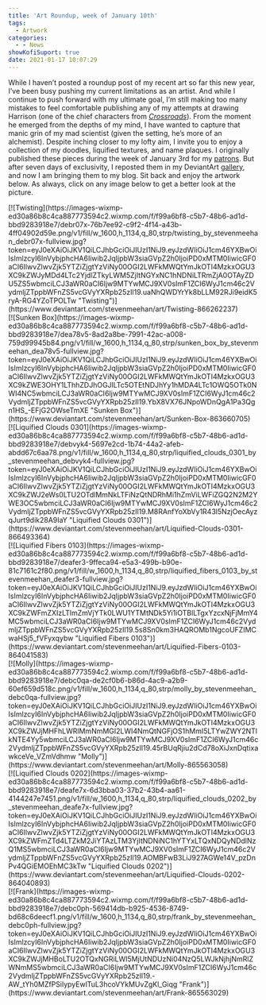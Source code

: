 ```yaml
---
title: 'Art Roundup, week of January 10th'
tags:
  - Artwork
categories:
  - - News
showKofiSuport: true
date: 2021-01-17 10:07:29
---
```


While I haven’t posted a roundup post of my recent art so far this new year, I’ve been busy pushing my current limitations as an artist. And while I continue to push forward with my ultimate goal, I’m still making too many mistakes to feel comfortable publishing any of my attempts at drawing Harrison (one of the chief characters from [*Crossroads*](https://www.wattpad.com/story/194767651-harrison-sylvia-crossroads)). From the moment he emerged from the depths of my mind, I have wanted to capture that manic grin of my mad scientist (given the setting, he’s more of an alchemist). Despite inching closer to my lofty aim, I invite you to enjoy a collection of my doodles, liquified textures, and name plaques. I originally published these pieces during the week of January 3rd for my [patrons](https://www.patreon.com/stevenpmeehan). But after seven days of exclusivity, I reposted them in my DeviantArt [gallery](https://www.deviantart.com/stevenmeehan/gallery/all), and now I am bringing them to my blog. Sit back and enjoy the artwork below. As always, click on any image below to get a better look at the picture.<!-- more -->

<div class="center">[![Twisting](https://images-wixmp-ed30a86b8c4ca887773594c2.wixmp.com/f/f99a6bf8-c5b7-48b6-ad1d-bbd9283918e7/debr07x-76b7ee92-c9f2-4f14-a43b-4ff04902d59e.png/v1/fill/w_1600,h_1134,q_80,strp/twisting_by_stevenmeehan_debr07x-fullview.jpg?token=eyJ0eXAiOiJKV1QiLCJhbGciOiJIUzI1NiJ9.eyJzdWIiOiJ1cm46YXBwOiIsImlzcyI6InVybjphcHA6Iiwib2JqIjpbW3siaGVpZ2h0IjoiPD0xMTM0IiwicGF0aCI6IlwvZlwvZjk5YTZiZjgtYzViNy00OGI2LWFkMWQtYmJkOTI4MzkxOGU3XC9kZWJyMDd4LTc2YjdlZTkyLWM5ZjItNGYxNC1hNDNiLTRmZjA0OTAyZDU5ZS5wbmciLCJ3aWR0aCI6Ijw9MTYwMCJ9XV0sImF1ZCI6WyJ1cm46c2VydmljZTppbWFnZS5vcGVyYXRpb25zIl19.uaNhQWDYrYk8bLLM92RJi9eidK5ryA-RG4YZoTPOLTw "Twisting")](https://www.deviantart.com/stevenmeehan/art/Twisting-866262237)</div>

<div class="center">[![Sunken Box](https://images-wixmp-ed30a86b8c4ca887773594c2.wixmp.com/f/f99a6bf8-c5b7-48b6-ad1d-bbd9283918e7/dea78v5-8ad2a8be-7991-42ac-a008-759d99945b84.png/v1/fill/w_1600,h_1134,q_80,strp/sunken_box_by_stevenmeehan_dea78v5-fullview.jpg?token=eyJ0eXAiOiJKV1QiLCJhbGciOiJIUzI1NiJ9.eyJzdWIiOiJ1cm46YXBwOiIsImlzcyI6InVybjphcHA6Iiwib2JqIjpbW3siaGVpZ2h0IjoiPD0xMTM0IiwicGF0aCI6IlwvZlwvZjk5YTZiZjgtYzViNy00OGI2LWFkMWQtYmJkOTI4MzkxOGU3XC9kZWE3OHY1LThhZDJhOGJlLTc5OTEtNDJhYy1hMDA4LTc1OWQ5OTk0NWI4NC5wbmciLCJ3aWR0aCI6Ijw9MTYwMCJ9XV0sImF1ZCI6WyJ1cm46c2VydmljZTppbWFnZS5vcGVyYXRpb25zIl19.YbX8VX76JNpoWDnQgA1Pa3Qgn1HS_-EFjG2OWseTmXE "Sunken Box")](https://www.deviantart.com/stevenmeehan/art/Sunken-Box-863660705)</div>

<div class="center">[![Liquified Clouds 0301](https://images-wixmp-ed30a86b8c4ca887773594c2.wixmp.com/f/f99a6bf8-c5b7-48b6-ad1d-bbd9283918e7/debvyk4-5697e2cd-1b74-44a2-afeb-abdd67c6aa78.png/v1/fill/w_1600,h_1134,q_80,strp/liquified_clouds_0301_by_stevenmeehan_debvyk4-fullview.jpg?token=eyJ0eXAiOiJKV1QiLCJhbGciOiJIUzI1NiJ9.eyJzdWIiOiJ1cm46YXBwOiIsImlzcyI6InVybjphcHA6Iiwib2JqIjpbW3siaGVpZ2h0IjoiPD0xMTM0IiwicGF0aCI6IlwvZlwvZjk5YTZiZjgtYzViNy00OGI2LWFkMWQtYmJkOTI4MzkxOGU3XC9kZWJ2eWs0LTU2OTdlMmNkLTFiNzQtNDRhMi1hZmViLWFiZGQ2N2M2YWE3OC5wbmciLCJ3aWR0aCI6Ijw9MTYwMCJ9XV0sImF1ZCI6WyJ1cm46c2VydmljZTppbWFnZS5vcGVyYXRpb25zIl19.M8RAnfYoXbVy1R43l5NzjOecAyzqJurt9dik28A9IaY "Liquified Clouds 0301")](https://www.deviantart.com/stevenmeehan/art/Liquified-Clouds-0301-866493364)</div>

<div class="center">[![Liquified Fibers 0103](https://images-wixmp-ed30a86b8c4ca887773594c2.wixmp.com/f/f99a6bf8-c5b7-48b6-ad1d-bbd9283918e7/deafer3-9ffeca94-e5a3-499b-b90e-81c7161c2f80.png/v1/fill/w_1600,h_1134,q_80,strp/liquified_fibers_0103_by_stevenmeehan_deafer3-fullview.jpg?token=eyJ0eXAiOiJKV1QiLCJhbGciOiJIUzI1NiJ9.eyJzdWIiOiJ1cm46YXBwOiIsImlzcyI6InVybjphcHA6Iiwib2JqIjpbW3siaGVpZ2h0IjoiPD0xMTM0IiwicGF0aCI6IlwvZlwvZjk5YTZiZjgtYzViNy00OGI2LWFkMWQtYmJkOTI4MzkxOGU3XC9kZWFmZXIzLTlmZmVjYTk0LWU1YTMtNDk5Yi1iOTBlLTgxYzcxNjFjMmY4MC5wbmciLCJ3aWR0aCI6Ijw9MTYwMCJ9XV0sImF1ZCI6WyJ1cm46c2VydmljZTppbWFnZS5vcGVyYXRpb25zIl19.5s8Sn0km3HAQROMb1NgcoUFZIMCwaHSj5_fVFyxqybw "Liquified Fibers 0103")](https://www.deviantart.com/stevenmeehan/art/Liquified-Fibers-0103-864041583)</div>

<div class="center">[![Molly](https://images-wixmp-ed30a86b8c4ca887773594c2.wixmp.com/f/f99a6bf8-c5b7-48b6-ad1d-bbd9283918e7/debc0qa-de2cf0b6-b86d-4ac9-a2b9-60ef659d518c.png/v1/fill/w_1600,h_1134,q_80,strp/molly_by_stevenmeehan_debc0qa-fullview.jpg?token=eyJ0eXAiOiJKV1QiLCJhbGciOiJIUzI1NiJ9.eyJzdWIiOiJ1cm46YXBwOiIsImlzcyI6InVybjphcHA6Iiwib2JqIjpbW3siaGVpZ2h0IjoiPD0xMTM0IiwicGF0aCI6IlwvZlwvZjk5YTZiZjgtYzViNy00OGI2LWFkMWQtYmJkOTI4MzkxOGU3XC9kZWJjMHFhLWRlMmNmMGI2LWI4NmQtNGFjOS1hMmI5LTYwZWY2NTlkNTE4Yy5wbmciLCJ3aWR0aCI6Ijw9MTYwMCJ9XV0sImF1ZCI6WyJ1cm46c2VydmljZTppbWFnZS5vcGVyYXRpb25zIl19.45rBUqRjiu2dCd78oXiJxnDqtixawkceVe_VZmVdhmw "Molly")](https://www.deviantart.com/stevenmeehan/art/Molly-865563058)</div>

<div class="center">[![Liquified Clouds 0202](https://images-wixmp-ed30a86b8c4ca887773594c2.wixmp.com/f/f99a6bf8-c5b7-48b6-ad1d-bbd9283918e7/deafe7x-6d3bba03-37b2-43b4-aa61-4144247e7451.png/v1/fill/w_1600,h_1134,q_80,strp/liquified_clouds_0202_by_stevenmeehan_deafe7x-fullview.jpg?token=eyJ0eXAiOiJKV1QiLCJhbGciOiJIUzI1NiJ9.eyJzdWIiOiJ1cm46YXBwOiIsImlzcyI6InVybjphcHA6Iiwib2JqIjpbW3siaGVpZ2h0IjoiPD0xMTM0IiwicGF0aCI6IlwvZlwvZjk5YTZiZjgtYzViNy00OGI2LWFkMWQtYmJkOTI4MzkxOGU3XC9kZWFmZTd4LTZkM2JiYTAzLTM3YjItNDNiNC1hYTYxLTQxNDQyNDdlNzQ1MS5wbmciLCJ3aWR0aCI6Ijw9MTYwMCJ9XV0sImF1ZCI6WyJ1cm46c2VydmljZTppbWFnZS5vcGVyYXRpb25zIl19.AOMBFwB3LiJ927AGWe14V_pzDnPv4QGiEMOEhMC3kTw "Liquified Clouds 0202")](https://www.deviantart.com/stevenmeehan/art/Liquified-Clouds-0202-864040893)</div>

<div class="center">[![Frank](https://images-wixmp-ed30a86b8c4ca887773594c2.wixmp.com/f/f99a6bf8-c5b7-48b6-ad1d-bbd9283918e7/debc0ph-569414db-b925-4536-8749-bd68c6deecf1.png/v1/fill/w_1600,h_1134,q_80,strp/frank_by_stevenmeehan_debc0ph-fullview.jpg?token=eyJ0eXAiOiJKV1QiLCJhbGciOiJIUzI1NiJ9.eyJzdWIiOiJ1cm46YXBwOiIsImlzcyI6InVybjphcHA6Iiwib2JqIjpbW3siaGVpZ2h0IjoiPD0xMTM0IiwicGF0aCI6IlwvZlwvZjk5YTZiZjgtYzViNy00OGI2LWFkMWQtYmJkOTI4MzkxOGU3XC9kZWJjMHBoLTU2OTQxNGRiLWI5MjUtNDUzNi04NzQ5LWJkNjhjNmRlZWNmMS5wbmciLCJ3aWR0aCI6Ijw9MTYwMCJ9XV0sImF1ZCI6WyJ1cm46c2VydmljZTppbWFnZS5vcGVyYXRpb25zIl19.-AW_tYh0MZfPSilypyEwlTuL3hcoVYkMUvZgKl_Giqg "Frank")](https://www.deviantart.com/stevenmeehan/art/Frank-865563029)</div>